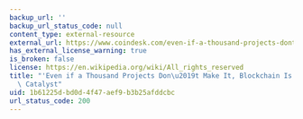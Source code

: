 ```yaml
---
backup_url: ''
backup_url_status_code: null
content_type: external-resource
external_url: https://www.coindesk.com/even-if-a-thousand-projects-dont-make-it-blockchain-is-still-a-change-catalyst
has_external_license_warning: true
is_broken: false
license: https://en.wikipedia.org/wiki/All_rights_reserved
title: "'Even if a Thousand Projects Don\u2019t Make It, Blockchain Is Still a Change\
  \ Catalyst"
uid: 1b61225d-bd0d-4f47-aef9-b3b25afddcbc
url_status_code: 200
---
```

